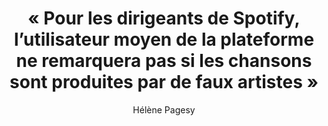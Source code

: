 ---
layout: post
title: "« Pour les dirigeants de Spotify, l’utilisateur moyen de la plateforme ne remarquera pas si les chansons sont produites par de faux artistes »"
link: "https://www.lemonde.fr/pixels/article/2025/01/26/pour-les-dirigeants-de-spotify-l-utilisateur-moyen-de-la-plateforme-ne-remarquera-pas-si-les-chansons-sont-produites-par-de-faux-artistes_6517164_4408996.html"
author: "Hélène Pagesy"
published_date: "26/01/2025"
description: "Dans un entretien au « Monde », la journaliste américaine Liz Pelly explique comment elle a, par le biais de son livre « Mood Machine », révélé un programme secret mis en place par la plateforme de streaming. Celui-ci vise à remplir certaines playlists ultrapopulaires de morceaux créés par des auteurs fictifs, afin de diminuer la part des revenus à reverser aux artistes. "
language: "fr"
categories: 
   - Liens
tags: "musique économie app"
og-tags: "musique économie app"
permalink: /:categories/:year/:month/:day/:title/
---